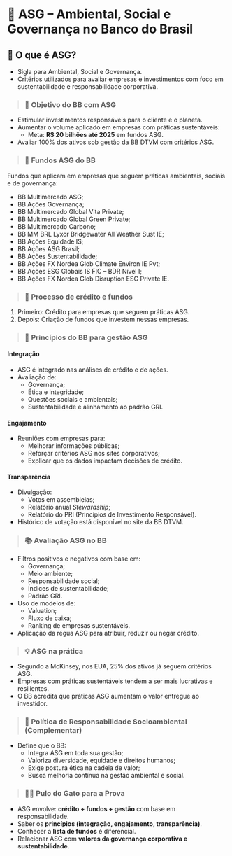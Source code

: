 # 🌱 ASG – Ambiental, Social e Governança no Banco do Brasil

## 📌 O que é ASG?
- Sigla para Ambiental, Social e Governança.
- Critérios utilizados para avaliar empresas e investimentos com foco em sustentabilidade e responsabilidade corporativa.

> ### 🎯 Objetivo do BB com ASG
- Estimular investimentos responsáveis para o cliente e o planeta.
- Aumentar o volume aplicado em empresas com práticas sustentáveis:
  - Meta: **R$ 20 bilhões até 2025** em fundos ASG.
- Avaliar 100% dos ativos sob gestão da BB DTVM com critérios ASG.

> ### 🏦 Fundos ASG do BB
Fundos que aplicam em empresas que seguem práticas ambientais, sociais e de governança:
  - BB Multimercado ASG;  
  - BB Ações Governança;  
  - BB Multimercado Global Vita Private; 
  - BB Multimercado Global Green Private;  
  - BB Multimercado Carbono;  
  - BB MM BRL Lyxor Bridgewater All Weather Sust IE;  
  - BB Ações Equidade IS;  
  - BB Ações ASG Brasil;  
  - BB Ações Sustentabilidade;  
  - BB Ações FX Nordea Glob Climate Environ IE Pvt;  
  - BB Ações ESG Globais IS FIC – BDR Nível I;  
  - BB Ações FX Nordea Glob Disruption ESG Private IE.  

> ### 🔁 Processo de crédito e fundos
1. Primeiro: Crédito para empresas que seguem práticas ASG.
2. Depois: Criação de fundos que investem nessas empresas.

> ### 🧩 Princípios do BB para gestão ASG

#### Integração
- ASG é integrado nas análises de crédito e de ações.
- Avaliação de:
  - Governança;
  - Ética e integridade;
  - Questões sociais e ambientais;
  - Sustentabilidade e alinhamento ao padrão GRI.

#### Engajamento
- Reuniões com empresas para:
  - Melhorar informações públicas;
  - Reforçar critérios ASG nos sites corporativos;
  - Explicar que os dados impactam decisões de crédito.

#### Transparência
- Divulgação:
  - Votos em assembleias;
  - Relatório anual *Stewardship*;
  - Relatório do PRI (Princípios de Investimento Responsável).
- Histórico de votação está disponível no site da BB DTVM.

> ### 📚 Avaliação ASG no BB
- Filtros positivos e negativos com base em:
  - Governança;
  - Meio ambiente;
  - Responsabilidade social;
  - Índices de sustentabilidade;
  - Padrão GRI.
- Uso de modelos de:
  - Valuation;
  - Fluxo de caixa;
  - Ranking de empresas sustentáveis.
- Aplicação da régua ASG para atribuir, reduzir ou negar crédito.

> ### 💡 ASG na prática
- Segundo a McKinsey, nos EUA, 25% dos ativos já seguem critérios ASG.
- Empresas com práticas sustentáveis tendem a ser mais lucrativas e resilientes.
- O BB acredita que práticas ASG aumentam o valor entregue ao investidor.

> ### 📝 Política de Responsabilidade Socioambiental (Complementar)
- Define que o BB:
  - Integra ASG em toda sua gestão;
  - Valoriza diversidade, equidade e direitos humanos;
  - Exige postura ética na cadeia de valor;
  - Busca melhoria contínua na gestão ambiental e social.

> ### 🐱‍👤 Pulo do Gato para a Prova
- ASG envolve: **crédito + fundos + gestão** com base em responsabilidade.
- Saber os **princípios (integração, engajamento, transparência)**.
- Conhecer a **lista de fundos** é diferencial.
- Relacionar ASG com **valores da governança corporativa e sustentabilidade**.

